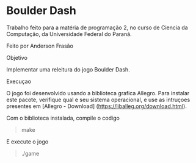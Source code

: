 # Boulder Dash

Trabalho feito para a matéria de programação 2, no curso de Ciencia da Computação, da Universidade Federal do Paraná.

Feito por Anderson Frasão

Objetivo

Implementar uma releitura do jogo Boulder Dash.

Execuçao

O jogo foi desenvolvido usando a biblioteca grafica Allegro. Para instalar este pacote, verifique qual e seu sistema operacional, e use as intruçoes presentes em [Allegro - Download] (https://liballeg.org/download.html).

Com o biblioteca instalada, compile o codigo

> make

E execute o jogo

> ./game

